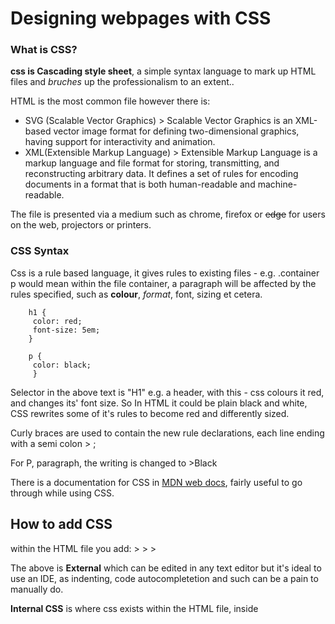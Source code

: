 # Designing webpages with CSS

### What is CSS?

**css is Cascading style sheet**, a simple syntax language to mark up HTML files and *bruches* up the professionalism to an extent..

HTML is the most common file however there is:

- SVG (Scalable Vector Graphics)  > Scalable Vector Graphics is an XML-based vector image format for defining two-dimensional graphics, having support for interactivity and animation.
- XML(Extensible Markup Language) > Extensible Markup Language is a markup language and file format for storing, transmitting, and reconstructing arbitrary data. It defines a set of rules for encoding documents in a format that is both human-readable and machine-readable.

The file is presented via a medium such as chrome, firefox or ~~edge~~ for users on the web, projectors or printers.

### CSS Syntax

Css is a rule based language, it gives rules to existing files - e.g. .container p would mean within the file container, a paragraph
will be affected by the rules specified, such as **colour**, *format*, font, sizing et cetera.

        h1 {
         color: red;
         font-size: 5em;
        }
        
        p {
         color: black;
         }
        
        
        
 Selector in the above text is "H1" e.g. a header, with this - css colours it red, and changes its' font size. So In HTML it could be plain black and white, CSS rewrites some of it's rules to become red and differently sized.
 
 Curly braces are used to contain the new rule declarations, each line ending with a semi colon > ;
 
 For P, paragraph, the writing is changed to >Black
 
 There is a documentation for CSS in [MDN web docs](https://developer.mozilla.org/en-US/docs/Web/CSS), fairly useful to go through while using CSS.
 
 ## How to add CSS
 
 within the HTML file you add:
                                > <head>
                                > <link rel="stylesheet" href="mystyle.css">
                                > </head>
                                
The above is **External** which can be edited in any text editor but it's ideal to use an IDE, as indenting, code autocompletetion and such can be a pain to manually do.

 
 **Internal CSS** is where css exists within the HTML file, inside <style> tags like so:
                                        > <style>
                                        >  body {
                                        >        background-color: linen;
                                        >        }

                                        >  h1 {
                                        >        color: maroon;
                                        >        margin-left: 40px;
                                        >        }
                                        > </body>
                                        > </style>
        
**Inline CSS** is internal, but where used - e.g. not requiring slectors:

                                        > <body>      
                                        > <h1 style="color:blue;text-align:center;">This is a heading</h1>
                                        > <p style="color:red;">This is a paragraph.</p>
                                        > </body>
                                        
It is definitely possible to mix and match all of the above, I personally have only done External as of writing this study note page. If multiple style sheets apply to the same attribute, the most recently read one will be applied.

**Cascading order** Is the virtual ruling of CSS where Inline has highest priority, then External/Internal then browser default.
        
## CCS Colour
Css can define colours by a variety of value types such as:
- HEX (#92a9d1)
- RBG (201, 76, 76);
- RGBA (201, 76, 76, 0.6);
- HSL (89, 43%, 51%);
- hsla (89, 43%, 51%, 0.6);

Values can be initalised e.g. brought back to default, or inherit from any parent nodes.

From the quiz:

- ID selector is using very specific element to select what attributes to edit e.g. #sitemap
- Class selector is using classes to select what attributes to edit. e.g. .intro {Changes}
- Element selector is using HTML tags to select all elements to edit e.g. p {Change}
- Universal selector grabs elements of all types, * 
- Attribute selector selects based on already input values such as colour, links etc
- Psuedo class selector Selects only when certain parameters are met, followed by hover, focus or active.

## Things I want to learn about

- I want to understand specs more
- I didn't know what the a extension on rbg and hsl meant - through the quiz, It is the strength of that colour, still unsure as to what "a" stands for but know its' role.
